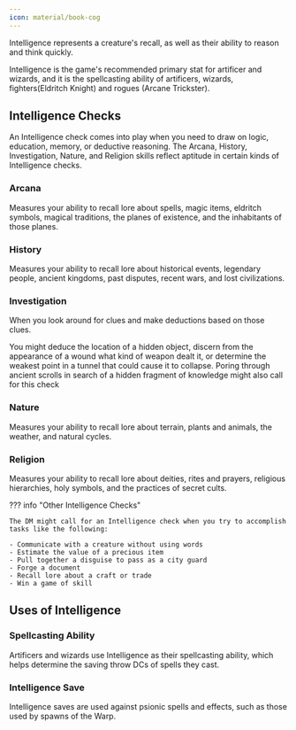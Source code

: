 ```yaml
---
icon: material/book-cog
---
```



Intelligence represents a creature's recall, as well as their ability to reason and think quickly.

Intelligence is the game's recommended primary stat for artificer and wizards, and it is the spellcasting ability of artificers, wizards, fighters(Eldritch Knight) and rogues (Arcane Trickster).

## Intelligence Checks

An Intelligence check comes into play when you need to draw on logic, education, memory, or deductive reasoning. The Arcana, History, Investigation, Nature, and Religion skills reflect aptitude in certain kinds of Intelligence checks.

### Arcana 

Measures your ability to recall lore about spells, magic items, eldritch symbols, magical traditions, the planes of existence, and the inhabitants of those planes.

### History

Measures your ability to recall lore about historical events, legendary people, ancient kingdoms, past disputes, recent wars, and lost civilizations.

### Investigation

When you look around for clues and make deductions based on those clues. 

You might deduce the location of a hidden object, discern from the appearance of a wound what kind of weapon dealt it, or determine the weakest point in a tunnel that could cause it to collapse. Poring through ancient scrolls in search of a hidden fragment of knowledge might also call for this check

### Nature

Measures your ability to recall lore about terrain, plants and animals, the weather, and natural cycles.

### Religion

Measures your ability to recall lore about deities, rites and prayers, religious hierarchies, holy symbols, and the practices of secret cults.

??? info "Other Intelligence Checks" 

    The DM might call for an Intelligence check when you try to accomplish tasks like the following:

    - Communicate with a creature without using words
    - Estimate the value of a precious item
    - Pull together a disguise to pass as a city guard
    - Forge a document
    - Recall lore about a craft or trade
    - Win a game of skill

## Uses of Intelligence

### Spellcasting Ability

Artificers and wizards use Intelligence as their spellcasting ability, which helps determine the saving throw DCs of spells they cast.

### Intelligence Save

Intelligence saves are used against psionic spells and effects, such as those used by spawns of the Warp.
